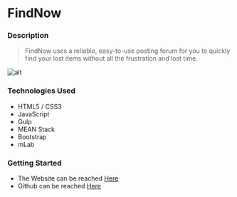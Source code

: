 # FindNow

### Description

> FindNow uses a reliable, easy-to-use posting forum for you to quickly find your lost items without all the frustration and lost time.

![alt](https://i.imgur.com/Fy1Knk4.jpg)

### Technologies Used
- HTML5 / CSS3
- JavaScript
- Gulp
- MEAN Stack
- Bootstrap
- mLab

### Getting Started
- The Website can be reached  [Here](https://findnow.herokuapp.com)
- Github can be reached [Here](https://github.com/ibrianfrancisco/findnow)